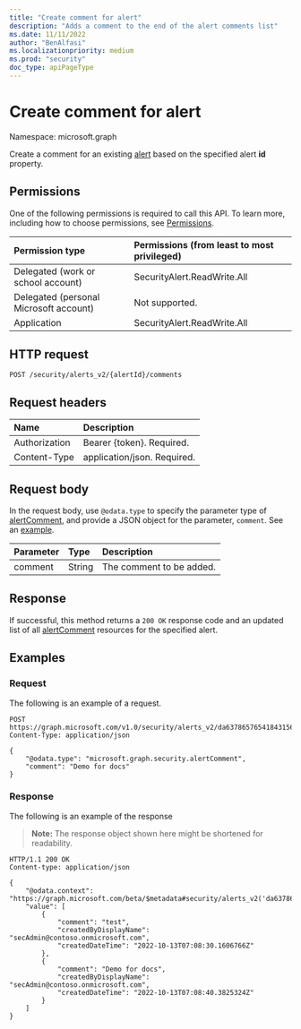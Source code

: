 ```yaml
---
title: "Create comment for alert"
description: "Adds a comment to the end of the alert comments list"
ms.date: 11/11/2022
author: "BenAlfasi"
ms.localizationpriority: medium
ms.prod: "security"
doc_type: apiPageType
---
```


# Create comment for alert
Namespace: microsoft.graph

Create a comment for an existing [alert](../resources/security-alert.md) based on the specified alert **id** property.

## Permissions
One of the following permissions is required to call this API. To learn more, including how to choose permissions, see [Permissions](/graph/permissions-reference).

|Permission type|Permissions (from least to most privileged)|
|:---|:---|
|Delegated (work or school account)|SecurityAlert.ReadWrite.All|
|Delegated (personal Microsoft account)|Not supported.|
|Application|SecurityAlert.ReadWrite.All|

## HTTP request

<!-- {
  "blockType": "ignored"
}
-->
``` http
POST /security/alerts_v2/{alertId}/comments
```

## Request headers
|Name|Description|
|:---|:---|
|Authorization|Bearer {token}. Required.|
|Content-Type|application/json. Required.|

## Request body

In the request body, use `@odata.type` to specify the parameter type of [alertComment](../resources/security-alertcomment.md), and provide a JSON object for the parameter, `comment`. See an [example](#examples).

| Parameter	   | Type	|Description|
|:---------------|:--------|:----------|
|comment|String|The comment to be added.|

## Response

If successful, this method returns a `200 OK` response code and an updated list of all [alertComment](../resources/security-alertcomment.md) resources for the specified alert.

## Examples

### Request
The following is an example of a request.

<!-- {
  "blockType": "request",
  "sampleKeys": ["da637865765418431569_-773071023"],
  "name": "alert_v2_addcomment"
}
-->
``` http
POST https://graph.microsoft.com/v1.0/security/alerts_v2/da637865765418431569_-773071023/comments
Content-Type: application/json

{
    "@odata.type": "microsoft.graph.security.alertComment",
    "comment": "Demo for docs"
}
```

### Response
The following is an example of the response
>**Note:** The response object shown here might be shortened for readability.
<!-- {
  "blockType": "response",
  "@odata.type": "collection(microsoft.graph.security.alertComment)",
  "truncated": true
}
-->

``` http
HTTP/1.1 200 OK
Content-type: application/json

{
    "@odata.context": "https://graph.microsoft.com/beta/$metadata#security/alerts_v2('da637865765418431569_-773071023')/comments",
    "value": [
        {
            "comment": "test",
            "createdByDisplayName": "secAdmin@contoso.onmicrosoft.com",
            "createdDateTime": "2022-10-13T07:08:30.1606766Z"
        },
        {
            "comment": "Demo for docs",
            "createdByDisplayName": "secAdmin@contoso.onmicrosoft.com",
            "createdDateTime": "2022-10-13T07:08:40.3825324Z"
        }
    ]
}
```
